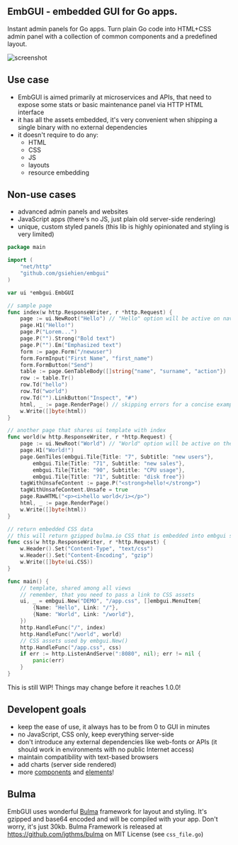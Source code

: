 ## EmbGUI - embedded GUI for Go apps. 

Instant admin panels for Go apps. Turn plain Go code into HTML+CSS admin panel with a collection of common components and a predefined layout.

<img src="https://raw.githubusercontent.com/gsiehien/embgui/master/examples/screenshot.png" alt="screenshot" style="max-width:100%;"></a>

## Use case

* EmbGUI is aimed primarily at microservices and APIs, that need to expose some stats or basic maintenance panel via HTTP HTML interface
* it has all the assets embedded, it's very convenient when shipping a single binary with no external dependencies
* it doesn't require to do any:
	* HTML
	* CSS
	* JS
	* layouts
	* resource embedding

## Non-use cases

* advanced admin panels and websites
* JavaScript apps (there's no JS, just plain old server-side rendering)
* unique, custom styled panels (this lib is highly opinionated and styling is very limited)


```go
package main

import (
	"net/http"
	"github.com/gsiehien/embgui"
)

var ui *embgui.EmbGUI

// sample page
func index(w http.ResponseWriter, r *http.Request) {
	page := ui.NewRoot("Hello") // "Hello" option will be active on navbar
	page.H1("Hello!")
	page.P("Lorem...")
	page.P("").Strong("Bold text")
	page.P("").Em("Emphasized text")
	form := page.Form("/newuser")
	form.FormInput("First Name", "first_name")
	form.FormButton("Send")
	table := page.GenTableBody([]string{"name", "surname", "action"})
	row := table.Tr()
	row.Td("hello")
	row.Td("world")
	row.Td("").LinkButton("Inspect", "#")
	html, _ := page.RenderPage() // skipping errors for a concise example
	w.Write([]byte(html))
}

// another page that shares ui template with index
func world(w http.ResponseWriter, r *http.Request) {
	page := ui.NewRoot("World") // "World" option will be active on the navbar
	page.H1("World!")
	page.GenTiles(embgui.Tile{Title: "7", Subtitle: "new users"},
		embgui.Tile{Title: "71", Subtitle: "new sales"},
		embgui.Tile{Title: "90", Subtitle: "CPU usage"},
		embgui.Tile{Title: "71", Subtitle: "disk free"})	
	tagWithUnsafeContent := page.P("<strong>hello!</strong>")
	tagWithUnsafeContent.Unsafe = true
	page.RawHTML("<p><i>hello world</i></p>")
	html, _ := page.RenderPage()
	w.Write([]byte(html))
}

// return embedded CSS data
// this will return gzipped bulma.io CSS that is embedded into embgui sources
func css(w http.ResponseWriter, r *http.Request) {
	w.Header().Set("Content-Type", "text/css")
	w.Header().Set("Content-Encoding", "gzip")
	w.Write([]byte(ui.CSS)) 
}

func main() {
	// template, shared among all views
	// remember, that you need to pass a link to CSS assets
	ui, _ = embgui.New("DEMO", "/app.css", []embgui.MenuItem{
		{Name: "Hello", Link: "/"},
		{Name: "World", Link: "/world"},
	})
	http.HandleFunc("/", index)
	http.HandleFunc("/world", world)
	// CSS assets used by embgui.New()
	http.HandleFunc("/app.css", css)
	if err := http.ListenAndServe(":8080", nil); err != nil {
		panic(err)
	}
}
```

This is still WIP! Things may change before it reaches 1.0.0!

## Developent goals

* keep the ease of use, it always has to be from 0 to GUI in minutes
* no JavaScript, CSS only, keep everything server-side
* don't introduce any external dependencies like web-fonts or APIs (it should work in environments with no public Internet access)
* maintain compatibility with text-based browsers 
* add charts (server side rendered)
* more [components](https://bulma.io/documentation/components/) and [elements](https://bulma.io/documentation/elements/)! 

## Bulma

EmbGUI uses wonderful [Bulma](https://bulma.io/) framework for layout and styling. It's gzipped and base64 encoded and will be compiled with your app. Don't worry, it's just 30kb.
Bulma Framework is released at https://github.com/jgthms/bulma on MIT License (see `css_file.go`)
